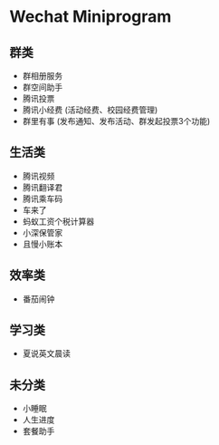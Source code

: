 # Wechat Miniprogram

## 群类

* 群相册服务
* 群空间助手
* 腾讯投票
* 腾讯小经费 (活动经费、校园经费管理)
* 群里有事 (发布通知、发布活动、群发起投票3个功能)

## 生活类

* 腾讯视频
* 腾讯翻译君
* 腾讯乘车码
* 车来了
* 蚂蚁工资个税计算器
* 小深保管家
* 且慢小账本

## 效率类

* 番茄闹钟

## 学习类

* 夏说英文晨读

## 未分类

* 小睡眠
* 人生进度
* 套餐助手

